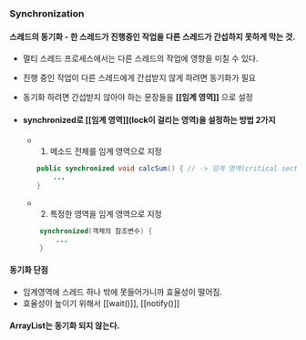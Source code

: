 
### Synchronization

#### **스레드의 동기화 - 한 스레드가 진행중인 작업을 다른 스레드가 간섭하지 못하게 막는 것.**

- 멀티 스레드 프로세스에서는 다른 스레드의 작업에 영향을 미칠 수 있다.
- 진행 중인 작업이 다른 스레드에게 간섭받지 않게 하려면 동기화가 필요 
- 동기화 하려면 간섭받지 않아야 하는 문장들을 **[[임계 영역]]** 으로 설정

- #### synchronized로 [[임계 영역]](lock이 걸리는 영역)을 설정하는 방법 2가지
	- 1. 메소드 전체를 임계 영역으로 지정
		```java
		public synchronized void calcSum() { // -> 임계 영역(critical section)
			...
		}
		```
	- 2. 특정한 영역을 임계 영역으로 지정
	```java
		synchronized(객체의 참조변수) {
			...
		}	
	```

#### 동기화 단점

- 임계영역에 스레드 하나 밖에 못들어가니까 효율성이 떨어짐.
- 효율성이 높이기 위해서 [[wait()]], [[notify()]]

#### ArrayList는 동기화 되지 않는다.